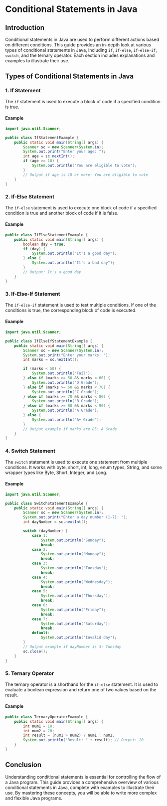 # Conditional Statements in Java

## Introduction

Conditional statements in Java are used to perform different actions based on different conditions. This guide provides an in-depth look at various types of conditional statements in Java, including `if`, `if-else`, `if-else-if`, `switch`, and the ternary operator. Each section includes explanations and examples to illustrate their use.

## Types of Conditional Statements in Java

### 1. If Statement

The `if` statement is used to execute a block of code if a specified condition is true.

#### Example

```java
import java.util.Scanner;

public class IfStatementExample {
    public static void main(String[] args) {
        Scanner sc = new Scanner(System.in);
        System.out.print("Enter your age: ");
        int age = sc.nextInt();
        if (age >= 18) {
            System.out.println("You are eligible to vote");
        }
        // Output if age is 18 or more: You are eligible to vote
    }
}
```

### 2. If-Else Statement

The `if-else` statement is used to execute one block of code if a specified condition is true and another block of code if it is false.

#### Example

```java
public class IfElseStatementExample {
    public static void main(String[] args) {
        boolean day = true;
        if (day) {
            System.out.println("It's a good day");
        } else {
            System.out.println("It's a bad day");
        }
        // Output: It's a good day
    }
}
```

### 3. If-Else-If Statement

The `if-else-if` statement is used to test multiple conditions. If one of the conditions is true, the corresponding block of code is executed.

#### Example

```java
import java.util.Scanner;

public class IfElseIfStatementExample {
    public static void main(String[] args) {
        Scanner sc = new Scanner(System.in);
        System.out.print("Enter your marks: ");
        int marks = sc.nextInt();

        if (marks < 50) {
            System.out.println("Fail");
        } else if (marks >= 50 && marks < 60) {
            System.out.println("D Grade");
        } else if (marks >= 60 && marks < 70) {
            System.out.println("C Grade");
        } else if (marks >= 70 && marks < 80) {
            System.out.println("B Grade");
        } else if (marks >= 80 && marks < 90) {
            System.out.println("A Grade");
        } else {
            System.out.println("A+ Grade");
        }
        // Output example if marks are 85: A Grade
    }
}
```

### 4. Switch Statement

The `switch` statement is used to execute one statement from multiple conditions. It works with byte, short, int, long, enum types, String, and some wrapper types like Byte, Short, Integer, and Long.

#### Example

```java
import java.util.Scanner;

public class SwitchStatementExample {
    public static void main(String[] args) {
        Scanner sc = new Scanner(System.in);
        System.out.print("Enter a day number (1-7): ");
        int dayNumber = sc.nextInt();

        switch (dayNumber) {
            case 1:
                System.out.println("Sunday");
                break;
            case 2:
                System.out.println("Monday");
                break;
            case 3:
                System.out.println("Tuesday");
                break;
            case 4:
                System.out.println("Wednesday");
                break;
            case 5:
                System.out.println("Thursday");
                break;
            case 6:
                System.out.println("Friday");
                break;
            case 7:
                System.out.println("Saturday");
                break;
            default:
                System.out.println("Invalid day");
        }
        // Output example if dayNumber is 3: Tuesday
        sc.close();
    }
}
```

### 5. Ternary Operator

The ternary operator is a shorthand for the `if-else` statement. It is used to evaluate a boolean expression and return one of two values based on the result.

#### Example

```java
public class TernaryOperatorExample {
    public static void main(String[] args) {
        int num1 = 10;
        int num2 = 20;
        int result = (num1 > num2) ? num1 : num2;
        System.out.println("Result: " + result); // Output: 20
    }
}
```

## Conclusion

Understanding conditional statements is essential for controlling the flow of a Java program. This guide provides a comprehensive overview of various conditional statements in Java, complete with examples to illustrate their use. By mastering these concepts, you will be able to write more complex and flexible Java programs.